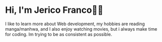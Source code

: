 # Hi, I'm Jerico Franco🙋‍♂️

I like to learn more about Web development, my hobbies are reading manga/manhwa, and I also enjoy watching movies, but i always make time for coding. Im trying to be as consistent as possible.


<!---
cout05/cout05 is a ✨ special ✨ repository because its `README.md` (this file) appears on your GitHub profile.
You can click the Preview link to take a look at your changes.
--->

